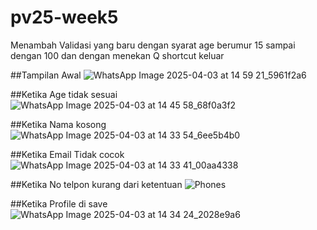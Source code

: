 # pv25-week5

Menambah Validasi yang baru dengan syarat age berumur 15 sampai dengan 100 dan dengan menekan Q shortcut keluar


##Tampilan Awal
![WhatsApp Image 2025-04-03 at 14 59 21_5961f2a6](https://github.com/user-attachments/assets/bc5b1ffc-b389-4764-ae1e-8bffd424afd6)

##Ketika Age tidak sesuai
![WhatsApp Image 2025-04-03 at 14 45 58_68f0a3f2](https://github.com/user-attachments/assets/821676f0-37f1-494a-a791-72bba525dddb)

##Ketika Nama kosong
![WhatsApp Image 2025-04-03 at 14 33 54_6ee5b4b0](https://github.com/user-attachments/assets/08d6c04f-39ee-4c6c-892a-b0cce37cc420)

##Ketika Email Tidak cocok
![WhatsApp Image 2025-04-03 at 14 33 41_00aa4338](https://github.com/user-attachments/assets/6f8879ce-fa82-40d1-bc64-2f7ab2656554)

##Ketika No telpon kurang dari ketentuan
![Phones](https://github.com/user-attachments/assets/b1c447e7-7c69-4d56-8efd-2dcd4828d62d)

##Ketika Profile di save
![WhatsApp Image 2025-04-03 at 14 34 24_2028e9a6](https://github.com/user-attachments/assets/56843ce4-b1db-4902-84ea-9e17ba56ec66)

